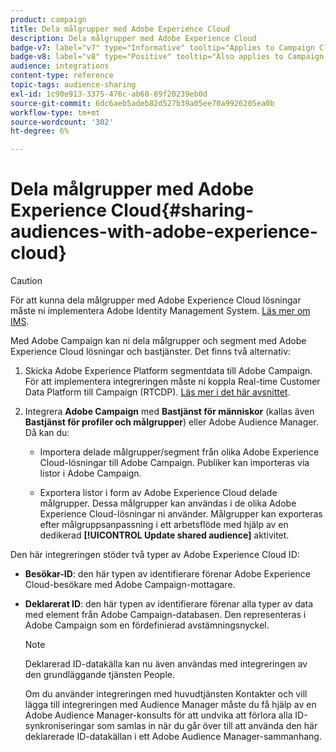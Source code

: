 ```yaml
---
product: campaign
title: Dela målgrupper med Adobe Experience Cloud
description: Dela målgrupper med Adobe Experience Cloud
badge-v7: label="v7" type="Informative" tooltip="Applies to Campaign Classic v7"
badge-v8: label="v8" type="Positive" tooltip="Also applies to Campaign v8"
audience: integrations
content-type: reference
topic-tags: audience-sharing
exl-id: 1c90e913-3375-476c-ab60-89f20239eb0d
source-git-commit: 6dc6aeb5adeb82d527b39a05ee70a9926205ea0b
workflow-type: tm+mt
source-wordcount: '302'
ht-degree: 6%

---
```


# Dela målgrupper med Adobe Experience Cloud{#sharing-audiences-with-adobe-experience-cloud}



>[!CAUTION]
>
>För att kunna dela målgrupper med Adobe Experience Cloud lösningar måste ni implementera Adobe Identity Management System. [Läs mer om IMS](../../integrations/using/about-adobe-id.md).

Med Adobe Campaign kan ni dela målgrupper och segment med Adobe Experience Cloud lösningar och bastjänster. Det finns två alternativ:

1. Skicka Adobe Experience Platform segmentdata till Adobe Campaign. För att implementera integreringen måste ni koppla Real-time Customer Data Platform till Campaign (RTCDP). [Läs mer i det här avsnittet](https://experienceleague.adobe.com/docs/experience-platform/destinations/catalog/email-marketing/adobe-campaign.html).

1. Integrera **Adobe Campaign** med **Bastjänst för människor** (kallas även **Bastjänst för profiler och målgrupper**) eller Adobe Audience Manager. Då kan du:

   * Importera delade målgrupper/segment från olika Adobe Experience Cloud-lösningar till Adobe Campaign. Publiker kan importeras via listor i Adobe Campaign.

   * Exportera listor i form av Adobe Experience Cloud delade målgrupper. Dessa målgrupper kan användas i de olika Adobe Experience Cloud-lösningar ni använder. Målgrupper kan exporteras efter målgruppsanpassning i ett arbetsflöde med hjälp av en dedikerad **[!UICONTROL Update shared audience]** aktivitet.

Den här integreringen stöder två typer av Adobe Experience Cloud ID:

* **Besökar-ID**: den här typen av identifierare förenar Adobe Experience Cloud-besökare med Adobe Campaign-mottagare.
* **Deklarerat ID**: den här typen av identifierare förenar alla typer av data med element från Adobe Campaign-databasen. Den representeras i Adobe Campaign som en fördefinierad avstämningsnyckel.

   >[!NOTE]
   >
   > Deklarerad  ID-datakälla kan nu även användas med integreringen av den grundläggande tjänsten People.
   >
   >Om du använder integreringen med huvudtjänsten Kontakter och vill lägga till integreringen med Audience Manager måste du få hjälp av en Adobe Audience Manager-konsults för att undvika att förlora alla ID-synkroniseringar som samlas in när du går över till att använda den här deklarerade ID-datakällan i ett Adobe Audience Manager-sammanhang.
